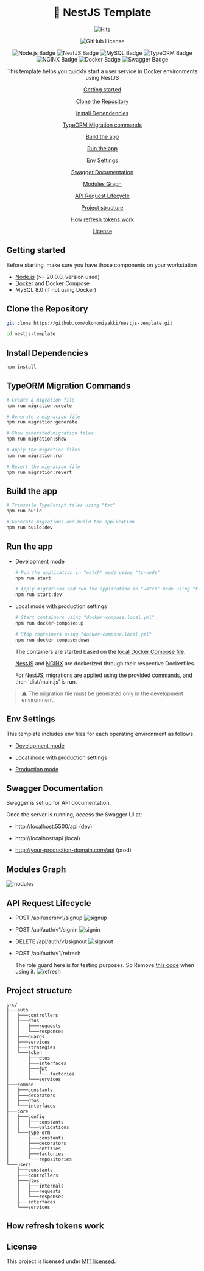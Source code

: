 <div align="center">
<h1> 🌈 NestJS Template </h1>

[![Hits](https://hits.seeyoufarm.com/api/count/incr/badge.svg?url=https%3A%2F%2Fgithub.com%2Fokonomiyakki%2Fnestjs-template&count_bg=%2379C83D&title_bg=%23555555&icon=&icon_color=%23E7E7E7&title=hits&edge_flat=false)](https://github.com/okonomiyakki/nestjs-template)

![GitHub License](https://img.shields.io/github/license/okonomiyakki/nestjs-template.svg)

![Node.js Badge](https://img.shields.io/badge/Node.js-20.18.0-5FA04E?logo=nodedotjs&logoColor=5FA04E&style=flat)
![NestJS Badge](https://img.shields.io/badge/NestJS-10.0.0-E0234E?logo=nestjs&logoColor=E0234E&style=flat)
![MySQL Badge](https://img.shields.io/badge/MySQL-8.0.40-4479A1?logo=mysql&logoColor=4479A1&style=flat)
![TypeORM Badge](https://img.shields.io/badge/TypeORM-0.3.20-FE0803?logo=typeorm&logoColor=FE0803&style=flat)
![NGINX Badge](https://img.shields.io/badge/NGINX-latest-009639?logo=nginx&logoColor=009639&style=flat)
![Docker Badge](https://img.shields.io/badge/Docker-25.0.3-2496ED?logo=docker&logoColor=2496ED&style=flat)
![Swagger Badge](https://img.shields.io/badge/Swagger-8.0.1-85EA2D?logo=swagger&logoColor=85EA2D&style=flat)

<p>This template helps you quickly start a user service in Docker environments using NestJS</p>

[Getting started](#getting-started)

[Clone the Repository](#clone-the-repository)

[Install Dependencies](#install-dependencies)

[TypeORM Migration commands](#typeorm-migration-commands)

[Build the app](#build-the-app)

[Run the app](#run-the-app)

[Env Settings](#env-settings)

[Swagger Documentation](#swagger-documentation)

[Modules Graph](#modules-graph)

[API Request Lifecycle](#api-request-lifecycle)

[Project structure](#project-structure)

[How refresh tokens work](#how-refresh-tokens-work)

[License](#license)

</div>

## Getting started

Before starting, make sure you have those components on your workstation

- [Node.js](https://nodejs.org/) (>= 20.0.0, version used)
- [Docker](https://www.docker.com/get-started) and Docker Compose
- MySQL 8.0 (if not using Docker)

## Clone the Repository

```bash
git clone https://github.com/okonomiyakki/nestjs-template.git

cd nestjs-template
```

## Install Dependencies

```bash
npm install
```

## TypeORM Migration Commands

```bash
# Create a migration file
npm run migration:create

# Generate a migration file
npm run migration:generate

# Show generated migration files
npm run migration:show

# Apply the migration files
npm run migration:run

# Revert the migration file
npm run migration:revert
```

## Build the app

```bash
# Transpile TypeScript files using "tsc"
npm run build

# Generate migrations and build the application
npm run build:dev
```

## Run the app

- Development mode

  ```bash
  # Run the application in "watch" mode using "ts-node"
  npm run start

  # Apply migrations and run the application in "watch" mode using "ts-node"
  npm run start:dev
  ```

- Local mode with production settings

  ```bash
  # Start containers using "docker-compose.local.yml"
  npm run docker-compose:up

  # Stop containers using "docker-compose.local.yml"
  npm run docker-compose:down
  ```

  The containers are started based on the [local Docker Compose file](https://github.com/okonomiyakki/nestjs-template/blob/main/docker-compose.local.yml).

  [NestJS](https://github.com/okonomiyakki/nestjs-template/blob/main/Dockerfile.local) and [NGINX](https://github.com/okonomiyakki/nestjs-template/blob/main/nginx/Dockerfile.local) are dockerized through their respective Dockerfiles.

  For NestJS, migrations are applied using the provided [commands](https://github.com/okonomiyakki/nestjs-template/blob/main/scripts/start.sh), and then 'dist/main.js' is run.

> ⚠ The migration file must be generated only in the development environment.

## Env Settings

This template includes env files for each operating environment as follows.

- [Development mode](https://github.com/okonomiyakki/nestjs-template/blob/main/.env.dev)

- [Local mode](https://github.com/okonomiyakki/nestjs-template/blob/main/.env.local) with production settings

- [Production mode](https://github.com/okonomiyakki/nestjs-template/blob/main/.env.prod)

## Swagger Documentation

Swagger is set up for API documentation.

Once the server is running, access the Swagger UI at:

- http://localhost:5500/api (dev)

- http://localhost/api (local)

- http://your-production-domain.com/api (prod)

## Modules Graph

![modules](https://github.com/user-attachments/assets/928ddb72-fcc3-4d0a-be1e-aadc2a93737d)

## API Request Lifecycle

- POST /api/users/v1/signup
  ![signup](https://github.com/user-attachments/assets/34720f2f-1948-4d1f-a298-27c0dd37d2ef)

- POST /api/auth/v1/signin
  ![signin](https://github.com/user-attachments/assets/d2b6fec6-1c99-4c7c-af52-9ef9896a3786)

- DELETE /api/auth/v1/signout
  ![signout](https://github.com/user-attachments/assets/9e460a2a-f5bd-4c06-a559-b5b9a890dc73)

- POST /api/auth/v1/refresh

  The role guard here is for testing purposes. So Remove [this code](https://github.com/okonomiyakki/nestjs-template/blob/629f59a923585f47dd40bbb6c07933608e1f7a1c/src/auth/controllers/auth.controller.ts#L80C36-L81C72) when using it.
  ![refresh](https://github.com/user-attachments/assets/cde0bd0d-c7d7-4873-ba03-f2e3d89bc79d)

## Project structure

```
src/
├───auth
│   ├───controllers
│   ├───dtos
│   │   ├───requests
│   │   └───responses
│   ├───guards
│   ├───services
│   ├───strategies
│   └───token
│       ├───dtos
│       ├───interfaces
│       ├───jwt
│       │   └───factories
│       └───services
├───common
│   ├───constants
│   ├───decorators
│   ├───dtos
│   └───interfaces
├───core
│   ├───config
│   │   ├───constants
│   │   └───validations
│   └───type-orm
│       ├───constants
│       ├───decorators
│       ├───entities
│       ├───factories
│       └───repositories
└───users
    ├───constants
    ├───controllers
    ├───dtos
    │   ├───internals
    │   ├───requests
    │   └───responses
    ├───interfaces
    └───services
```

## How refresh tokens work

## License

This project is licensed under [MIT licensed](https://github.com/okonomiyakki/nestjs-template/blob/main/LICENSE).
